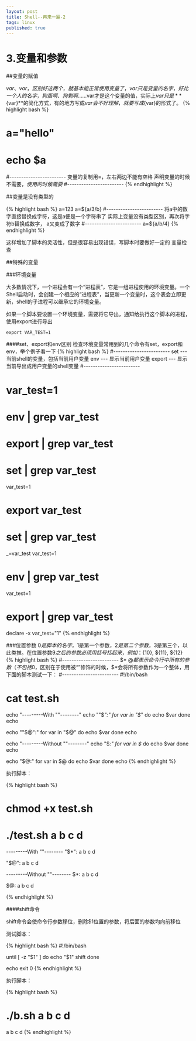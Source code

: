 ```yaml
---
layout: post
title: Shell--再来一遍-2
tags: linux
published: true
---
```


# 3.变量和参数


##变量的赋值

$var、var，区别好这两个，就基本能正常使用变量了，var只是变量的名字，好比一个人的名字，狗蛋啊、狗剩啊……$var才是这个变量的值，实际上$var只是**${var}**的简化方式，有的地方写成$var会不好理解，就要写成${var}的形式了。
{% highlight bash %}
# a="hello"
# echo $a
#------------------------
变量的复制用=，左右两边不能有空格
声明变量的时候不需要$，使用的时候需要$
#------------------------
{% endhighlight %}


##变量是没有类型的

{% highlight bash %}
a=123
a=${a/3/b}
#------------------------
将a中的数字直接替换成字符，这是a便是一个字符串了
实际上变量没有类型区别，再次将字符b替换成数字，
a又变成了数字
#------------------------
a=${a/b/4}
{% endhighlight %}

这样增加了脚本的灵活性，但是很容易出现错误，写脚本时要做好一定的
变量检查


##特殊的变量

###环境变量

大多数情况下，一个进程会有一个“进程表”，它是一组进程使用的环境变量。一个Shell启动时，会创建一个相应的“进程表”，当更新一个变量时，这个表会立即更新，shell的子进程可以继承它的环境变量。

如果一个脚本要设置一个环境变量，需要将它导出，通知给执行这个脚本的进程，使用export进行导出
```
export VAR_TEST=1
```
####set、export和env区别
检查环境变量常用到的几个命令有set，export和env，举个例子看一下
{% highlight bash %}
#------------------------
set --- 当前shell的变量，包括当前用户变量
env --- 显示当前用户变量
export --- 显示当前导出成用户变量的shell变量
#------------------------

# var_test=1
# env | grep var_test
# export | grep var_test
# set | grep var_test
var_test=1
# export var_test
# set | grep var_test
_=var_test
var_test=1
# env | grep var_test
var_test=1
# export | grep var_test
declare -x var_test="1"
{% endhighlight %}

###位置参数
$0是脚本的名字，$1是第一个参数，$2是第二个参数，$3是第三个，以此类推。在位置参数$9之后的参数必须用括号括起来，例如：${10}, ${11}, ${12}
{% highlight bash %}
#------------------------
$* $@都表示命令行中所有的参数（不包括$0，区别在于使用被“”修饰的时候，$*会将所有参数作为一个整体，用下面的脚本测试一下：
#------------------------
#!/bin/bash

# cat test.sh
echo "---------With \"\"--------"
echo "\"\$*\":"
for var in "$*"
do
    echo $var
done
echo 

echo "\"\$@\":"
for var in "$@"
do
    echo $var
done
echo 


echo "---------Without \"\"--------"
echo "\$*:"
for var in $*
do
    echo $var
done
echo 

echo "\$@:"
for var in $@
do
    echo $var
done
echo 
{% endhighlight %}

执行脚本：

{% highlight bash %}
# chmod +x test.sh
# ./test.sh a b c d
---------With ""--------
"$*":
a b c d

"$@":
a
b
c
d

---------Without ""--------
$*:
a
b
c
d

$@:
a
b
c
d

{% endhighlight %}

####shift命令

shift命令会使命令行参数移位，删除$1位置的参数，将后面的参数均向前移位

测试脚本：

{% highlight bash %}
#!/bin/bash

until [ -z "$1" ]
do
    echo "$1"
    shift
done

echo 
exit 0
{% endhighlight %}

执行脚本：

{% highlight bash %}
# ./b.sh a b c d
a
b
c
d
{% endhighlight %}
